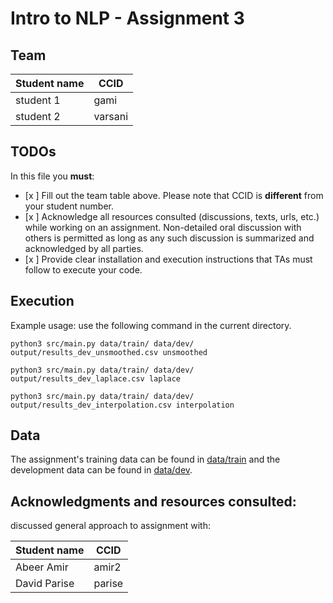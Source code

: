 # Intro to NLP - Assignment 3

## Team
|Student name| CCID  |
|------------|------ |
|student 1   | gami  |
|student 2   |varsani|

## TODOs

In this file you **must**:
- [x ] Fill out the team table above. Please note that CCID is **different** from your student number.
- [x ] Acknowledge all resources consulted (discussions, texts, urls, etc.) while working on an assignment. Non-detailed oral discussion with others is permitted as long as any such discussion is summarized and acknowledged by all parties.
- [x ] Provide clear installation and execution instructions that TAs must follow to execute your code.

## Execution
Example usage: use the following command in the current directory.

`python3 src/main.py data/train/ data/dev/ output/results_dev_unsmoothed.csv unsmoothed`

`python3 src/main.py data/train/ data/dev/ output/results_dev_laplace.csv laplace`

`python3 src/main.py data/train/ data/dev/ output/results_dev_interpolation.csv interpolation`

## Data

The assignment's training data can be found in [data/train](data/train) and the development data can be found in [data/dev](data/dev).

## Acknowledgments and resources consulted:

discussed general approach to assignment with:

|Student name| CCID  |
|------------|------ |
|Abeer Amir   | amir2 |
|David Parise   |parise|

